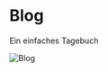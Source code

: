 # Blog
Ein einfaches Tagebuch

![Blog](https://user-images.githubusercontent.com/11181848/184826336-4ae74fe8-1d87-4ec6-9dec-0dcfc52a6602.png)
